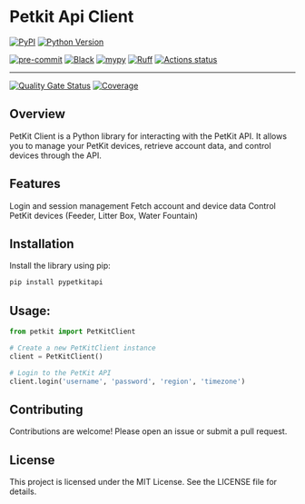 # Petkit Api Client

[![PyPI](https://img.shields.io/pypi/v/pypetkitapi.svg)][pypi_]
[![Python Version](https://img.shields.io/pypi/pyversions/pypetkitapi)][python version]

[![pre-commit](https://img.shields.io/badge/pre--commit-enabled-brightgreen?logo=pre-commit&logoColor=white)][pre-commit]
[![Black](https://img.shields.io/badge/code%20style-black-000000.svg)][black]
[![mypy](https://img.shields.io/badge/mypy-checked-blue)](https://mypy.readthedocs.io/en/stable/)
[![Ruff](https://img.shields.io/endpoint?url=https://raw.githubusercontent.com/astral-sh/ruff/main/assets/badge/v2.json)](https://github.com/astral-sh/ruff)
[![Actions status](https://github.com/Jezza34000/py-petkit-api/workflows/CI/badge.svg)](https://github.com/Jezza34000/py-petkit-api/actions)

---

[![Quality Gate Status](https://sonarcloud.io/api/project_badges/measure?project=Jezza34000_py-petkit-api&metric=alert_status)](https://sonarcloud.io/summary/new_code?id=Jezza34000_py-petkit-api)
[![Coverage](https://sonarcloud.io/api/project_badges/measure?project=Jezza34000_py-petkit-api&metric=coverage)](https://sonarcloud.io/summary/new_code?id=Jezza34000_py-petkit-api)

[pypi_]: https://pypi.org/project/pypetkitapi/
[python version]: https://pypi.org/project/pypetkitapi
[pre-commit]: https://github.com/pre-commit/pre-commit
[black]: https://github.com/psf/black

## Overview

PetKit Client is a Python library for interacting with the PetKit API. It allows you to manage your PetKit devices, retrieve account data, and control devices through the API.

## Features

Login and session management
Fetch account and device data
Control PetKit devices (Feeder, Litter Box, Water Fountain)

## Installation

Install the library using pip:

```bash
pip install pypetkitapi
```

## Usage:

```python
from petkit import PetKitClient

# Create a new PetKitClient instance
client = PetKitClient()

# Login to the PetKit API
client.login('username', 'password', 'region', 'timezone')
```

## Contributing

Contributions are welcome! Please open an issue or submit a pull request.

## License

This project is licensed under the MIT License. See the LICENSE file for details.
